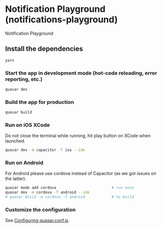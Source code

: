 # Notification Playground (notifications-playground)

Notification Playground

## Install the dependencies
```bash
yarn
```

### Start the app in development mode (hot-code reloading, error reporting, etc.)
```bash
quasar dev
```


### Build the app for production
```bash
quasar build
```


### Run on iOS XCode

Do not close the terminal while running, hit play button on XCode when launched.

```bash
quasar dev -m capacitor -T ios --ide
```


### Run on Android

For Android please use cordova instead of Capacitor (as we got issues on the latter).

```bash
quasar mode add cordova                         # run once
quasar dev -m cordova -T android --ide
# quasar build -m cordova -T android            # to build
```


### Customize the configuration
See [Configuring quasar.conf.js](https://quasar.dev/quasar-cli/quasar-conf-js).
